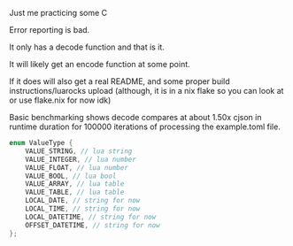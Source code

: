 Just me practicing some C

Error reporting is bad.

It only has a decode function and that is it.

It will likely get an encode function at some point.

If it does will also get a real README, and some proper build instructions/luarocks upload (although, it is in a nix flake so you can look at or use flake.nix for now idk)

Basic benchmarking shows decode compares at about 1.50x cjson in runtime duration for 100000 iterations of processing the example.toml file.

```c
enum ValueType {
    VALUE_STRING, // lua string
    VALUE_INTEGER, // lua number
    VALUE_FLOAT, // lua number
    VALUE_BOOL, // lua bool
    VALUE_ARRAY, // lua table
    VALUE_TABLE, // lua table
    LOCAL_DATE, // string for now
    LOCAL_TIME, // string for now
    LOCAL_DATETIME, // string for now
    OFFSET_DATETIME, // string for now
};
```
